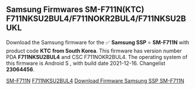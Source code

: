 <h2>Samsung Firmwares SM-F711N(KTC) F711NKSU2BUL4/F711NOKR2BUL4/F711NKSU2BUKL</h2>
Download the Samsung firmware for the ✅ <strong>Samsung SSP </strong> ⭐ <strong>SM-F711N</strong> with product code <strong>KTC</strong> <strong> from South Korea</strong>. This firmware has version number PDA <strong>F711NKSU2BUL4</strong> and CSC F711NOKR2BUL4. The operating system of this firmware is Android S , with build date 2021-12-16. Changelist <strong>23064456</strong>.


[SM-F711N](https://samfirm.shop/samsung/model/SM-F711N)
[F711NKSU2BUL4](https://samfirm.shop/samsung/pda/F711NKSU2BUL4)
[Download Firmware Samsung SSP SM-F711N](https://samfirm.shop/samsung/firmware/482797)
